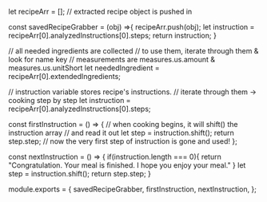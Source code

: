 let recipeArr = []; // extracted recipe object is pushed in

const savedRecipeGrabber = (obj) =>{
    recipeArr.push(obj);
    let instruction = recipeArr[0].analyzedInstructions[0].steps;
    return instruction;
}

// all needed ingredients are collected
// to use them, iterate through them & look for name key
// measurements are measures.us.amount & measures.us.unitShort
let neededIngredient = recipeArr[0].extendedIngredients;

// instruction variable stores recipe's instructions. 
// iterate through them -> cooking step by step
let instruction = recipeArr[0].analyzedInstructions[0].steps;

const firstInstruction = () => {
    // when cooking begins, it will shift() the instruction array
    // and read it out
    let step = instruction.shift();
    return step.step;
    // now the very first step of instruction is gone and used!
};

const nextInstruction = () => {
    if(instruction.length === 0){
        return "Congratulation. Your meal is finished. I hope you enjoy your meal."
    }
    let step = instruction.shift(); 
    return step.step;
}

module.exports = {
  savedRecipeGrabber,
  firstInstruction,
  nextInstruction,
};
